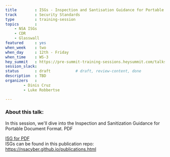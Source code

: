 ```yaml
---
title        : ISGs - Inspection and Santisation Guidance for Portable Document Format
track        : Security Standards
type         : training-session
topics       :
    - NSA ISGs
    - CDR
    - Glasswall
featured     : yes
when_week    : two
when_day     : 12th - Friday
when_time    : WS-3
hey_summit   : https://pre-summit-training-sessions.heysummit.com/talks/isgs-how-to-measure-and-visualise-isg-standards-5pm-bst/
session_slack: 
status       : draft           # draft, review-content, done
description  : TBD
organizers   : 
        - Dinis Cruz
        - Luke Robbertse

---
```


### About this talk:

In this session, we'll dive into the Inspection and Sanitization Guidance for Portable Document Format. PDF

[ISG for PDF](https://apps.nsa.gov/iaarchive/library/reports/pdf_inspection_and_sanitization_guidance_v1_0-20171206.cfm)  
ISGs can be found in this publication repo:
https://nsacyber.github.io/publications.html  

